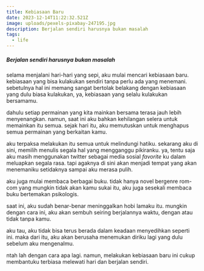 ```yaml
---
title: Kebiasaan Baru
date: 2023-12-14T11:22:32.521Z
image: uploads/pexels-pixabay-247195.jpg
description: Berjalan sendiri harusnya bukan masalah
tags:
  - life
---
```

##### Berjalan sendiri harusnya bukan masalah

s﻿elama menjalani hari-hari yang sepi, aku mulai mencari kebiasaan baru. kebiasaan yang bisa kulakukan sendiri tanpa perlu ada yang menemani. sebetulnya hal ini memang sangat bertolak belakang dengan kebiasaan yang dulu biasa kulakukan, ya, kebiasaan yang selalu kulakukan bersamamu.

d﻿ahulu setiap permainan yang kita mainkan bersama terasa jauh lebih menyenangkan. namun, saat ini aku bahkan kehilangan selera untuk memainkan itu semua. sejak hari itu, aku memutuskan untuk menghapus semua permainan yang berkaitan kamu. 

a﻿ku terpaksa melakukan itu semua untuk melindungi hatiku. sekarang aku di sini, memilih menulis segala hal yang mengganggu pikiranku. ya, tentu saja aku masih menggunakan twitter sebagai media sosial *favorite* ku dalam meluapkan segala rasa. tapi agaknya di sini akan menjadi tempat yang akan menemaniku setidaknya sampai aku merasa pulih.

a﻿ku juga mulai membaca berbagai buku. tidak hanya novel bergenre rom-com yang mungkin tidak akan kamu sukai itu, aku juga sesekali membaca buku bertemakan psikologis.

s﻿aat ini, aku sudah benar-benar meninggalkan hobi lamaku itu. mungkin dengan cara ini, aku akan sembuh seiring berjalannya waktu, dengan atau tidak tanpa kamu.

a﻿ku tau, aku tidak bisa terus berada dalam keadaan menyedihkan seperti ini. maka dari itu, aku akan berusaha menemukan diriku lagi yang dulu sebelum aku mengenalmu. 

n﻿tah lah dengan cara apa lagi. namun, melakukan kebiasaan baru ini cukup membantuku terbiasa melewati hari dan berjalan sendiri.